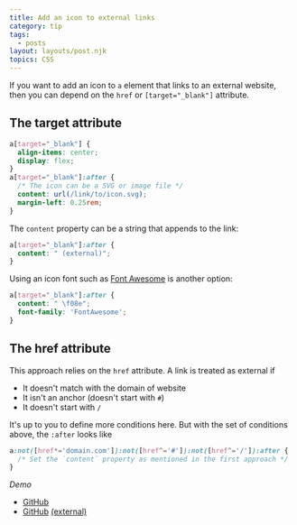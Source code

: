 ```yaml
---
title: Add an icon to external links
category: tip
tags:
  - posts
layout: layouts/post.njk
topics: CSS
---
```


If you want to add an icon to `a` element that links to an external website, then you can depend on the `href` or `[target="_blank"]` attribute.

## The target attribute

```css
a[target="_blank"] {
  align-items: center;
  display: flex;
}
a[target="_blank"]:after {
  /* The icon can be a SVG or image file */
  content: url(/link/to/icon.svg);
  margin-left: 0.25rem;
}
```

The `content` property can be a string that appends to the link:

```css
a[target="_blank"]:after {
  content: " (external)";
}
```

Using an icon font such as [Font Awesome](https://fontawesome.com) is another option:

```css
a[target="_blank"]:after {
  content: " \f08e";
  font-family: 'FontAwesome';
}
```

## The href attribute

This approach relies on the `href` attribute. A link is treated as external if 

* It doesn't match with the domain of website
* It isn't an anchor (doesn't start with `#`)
* It doesn't start with `/`

It's up to you to define more conditions here. But with the set of conditions above, the `:after` looks like

```css
a:not([href*='domain.com']):not([href^='#']):not([href^='/']):after {
  /* Set the `content` property as mentioned in the first approach */
}
```

_Demo_

<style>
.demo__link {
  align-items: center;
  display: flex;
}
.demo__link--icon[target="_blank"]:after {
  content: url(/img/link.svg);
  margin-left: 0.25rem;
}
.demo__link--text[target="_blank"]:after {
  content: " (external)";
  margin-left: 0.25rem;
}
</style>

* <a class="demo__link demo__link--icon" href="https://github.com/phuoc-ng/frontend-tips" target="_blank">GitHub</a>
* <a class="demo__link demo__link--text" href="https://github.com/phuoc-ng/frontend-tips" target="_blank">GitHub</a>
